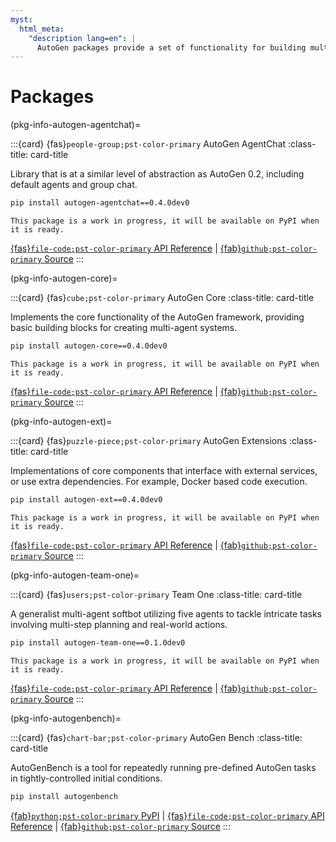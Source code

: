 ```yaml
---
myst:
  html_meta:
    "description lang=en": |
      AutoGen packages provide a set of functionality for building multi-agent applications with AI agents.
---
```


<style>
.card-title {
  font-size: 1.2rem;
  font-weight: bold;
}

.card-title svg {
  font-size: 2rem;
  vertical-align: bottom;
  margin-right: 5px;
}
</style>

# Packages

(pkg-info-autogen-agentchat)=

:::{card} {fas}`people-group;pst-color-primary` AutoGen AgentChat
:class-title: card-title

Library that is at a similar level of abstraction as AutoGen 0.2, including default agents and group chat.

```sh
pip install autogen-agentchat==0.4.0dev0
```

```{note}
This package is a work in progress, it will be available on PyPI when it is ready.
```

[{fas}`file-code;pst-color-primary` API Reference](/reference/python/autogen_agentchat/autogen_agentchat.rst) | [{fab}`github;pst-color-primary` Source](https://github.com/microsoft/agnext/tree/main/python/packages/autogen-agentchat)
:::

(pkg-info-autogen-core)=

:::{card} {fas}`cube;pst-color-primary` AutoGen Core
:class-title: card-title

Implements the core functionality of the AutoGen framework, providing basic building blocks for creating multi-agent systems.

```sh
pip install autogen-core==0.4.0dev0
```

```{note}
This package is a work in progress, it will be available on PyPI when it is ready.
```
[{fas}`file-code;pst-color-primary` API Reference](/reference/python/autogen_core/autogen_core.rst) | [{fab}`github;pst-color-primary` Source](https://github.com/microsoft/agnext/tree/main/python/packages/autogen-core)
:::

(pkg-info-autogen-ext)=

:::{card} {fas}`puzzle-piece;pst-color-primary` AutoGen Extensions
:class-title: card-title

Implementations of core components that interface with external services, or use extra dependencies. For example, Docker based code execution.

```sh
pip install autogen-ext==0.4.0dev0
```

```{note}
This package is a work in progress, it will be available on PyPI when it is ready.
```

[{fas}`file-code;pst-color-primary` API Reference](/reference/python/autogen_ext/autogen_ext.rst) | [{fab}`github;pst-color-primary` Source](https://github.com/microsoft/agnext/tree/main/python/packages/autogen-ext)
:::

(pkg-info-autogen-team-one)=

:::{card} {fas}`users;pst-color-primary` Team One
:class-title: card-title

A generalist multi-agent softbot utilizing five agents to tackle intricate tasks involving multi-step planning and real-world actions.

```sh
pip install autogen-team-one==0.1.0dev0
```

```{note}
This package is a work in progress, it will be available on PyPI when it is ready.
```

[{fas}`file-code;pst-color-primary` API Reference](/reference/index.md) | [{fab}`github;pst-color-primary` Source](https://github.com/microsoft/agnext/tree/main/python/packages/team-one)
:::

(pkg-info-autogenbench)=

:::{card} {fas}`chart-bar;pst-color-primary` AutoGen Bench
:class-title: card-title

AutoGenBench is a tool for repeatedly running pre-defined AutoGen tasks in tightly-controlled initial conditions.

```sh
pip install autogenbench
```

[{fab}`python;pst-color-primary` PyPI](https://pypi.org/project/autogenbench/) | [{fas}`file-code;pst-color-primary` API Reference](/reference/index.md) | [{fab}`github;pst-color-primary` Source](https://github.com/microsoft/agnext/tree/main/python/packages/agbench)
:::
